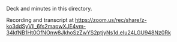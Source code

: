 Deck and minutes in this directory.

Recording and transcript at https://zoom.us/rec/share/z-ko3ddSyVIl_6fs2mapwXJE4vm-34kfNB1Ht0OfNOnw8JkhoSzZwYS2ptjyNs1d.eIu24LGU948Nz0Rk
